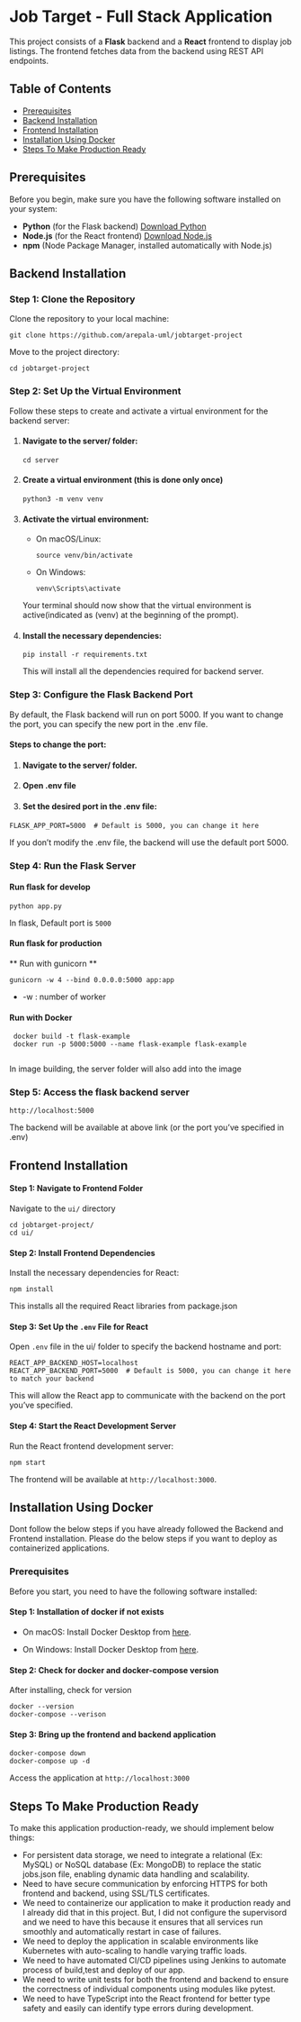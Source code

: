 # Job Target - Full Stack Application

This project consists of a **Flask** backend and a **React** frontend to display job listings. 
The frontend fetches data from the backend using REST API endpoints.


## Table of Contents

- [Prerequisites](#prerequisites)
- [Backend Installation](#backend-installation)
- [Frontend Installation](#frontend-installation)
- [Installation Using Docker](#installation-using-docker)
- [Steps To Make Production Ready](#steps-to-make-production-ready)

## Prerequisites

Before you begin, make sure you have the following software installed on your system:

- **Python** (for the Flask backend) [Download Python](https://www.python.org/downloads/)
- **Node.js** (for the React frontend) [Download Node.js](https://nodejs.org/)
- **npm** (Node Package Manager, installed automatically with Node.js)
  
## Backend Installation

### Step 1: Clone the Repository

Clone the repository to your local machine:

  ```
  git clone https://github.com/arepala-uml/jobtarget-project
  ```
Move to the project directory:
  ```
  cd jobtarget-project
  ```
### Step 2: Set Up the Virtual Environment
Follow these steps to create and activate a virtual environment for the backend server:

1. #### Navigate to the server/ folder:
    ```
    cd server
    ```
2. #### Create a virtual environment (this is done only once)
     ```
     python3 -m venv venv
     ```
3. #### Activate the virtual environment:

    * On macOS/Linux:
      ```
      source venv/bin/activate
      ```
    * On Windows:
      ```
      venv\Scripts\activate
      ```
    Your terminal should now show that the virtual environment is active(indicated as (venv) at the beginning of the prompt).

4. #### Install the necessary dependencies:
    ```
    pip install -r requirements.txt
    ```
    This will install all the dependencies required for backend server.

### Step 3: Configure the Flask Backend Port
  By default, the Flask backend will run on port 5000. If you want to change the port, you can specify the new port in the .env file.

  #### Steps to change the port:
  1. #### Navigate to the server/ folder.
  2. #### Open .env file
  3. #### Set the desired port in the .env file:

  ```
  FLASK_APP_PORT=5000  # Default is 5000, you can change it here
  ```
   If you don’t modify the .env file, the backend will use the default port 5000.

### Step 4: Run the Flask Server

  #### Run flask for develop
  ```
  python app.py
  ```
  In flask, Default port is `5000`


 #### Run flask for production

  ** Run with gunicorn **
  
  ```
  gunicorn -w 4 --bind 0.0.0.0:5000 app:app
  ```
  * -w : number of worker

  #### Run with Docker

  ```
   docker build -t flask-example
   docker run -p 5000:5000 --name flask-example flask-example 
   
  ```
  In image building, the server folder will also add into the image
    
### Step 5: Access the flask backend server
  ```
  http://localhost:5000
  ```
  The backend will be available at above link (or the port you’ve specified in .env)


## Frontend Installation

#### Step 1: Navigate to Frontend Folder
  Navigate to the `ui/` directory
  ```
  cd jobtarget-project/
  cd ui/
  ```

#### Step 2: Install Frontend Dependencies
  Install the necessary dependencies for React:
  ```
  npm install
  ```
  This installs all the required React libraries from package.json

#### Step 3: Set Up the `.env` File for React
  Open `.env` file in the ui/ folder to specify the backend hostname and port:
  ```
  REACT_APP_BACKEND_HOST=localhost
  REACT_APP_BACKEND_PORT=5000  # Default is 5000, you can change it here to match your backend
  ```
  This will allow the React app to communicate with the backend on the port you’ve specified.


#### Step 4: Start the React Development Server
Run the React frontend development server:
```
npm start
```
The frontend will be available at `http://localhost:3000`.

## Installation Using Docker

Dont follow the below steps if you have already followed the Backend and Frontend installation.
Please do the below steps if you want to deploy as containerized applications.

### Prerequisites
Before you start, you need to have the following software installed:

#### Step 1: Installation of docker if not exists
  * On macOS:
    Install Docker Desktop from [here](https://www.docker.com/products/docker-desktop).
    
  * On Windows:
    Install Docker Desktop from [here](https://www.docker.com/products/docker-desktop).
    
#### Step 2: Check for docker and docker-compose version
  After installing, check for version
  ```
  docker --version
  docker-compose --verison
  ```
#### Step 3: Bring up the frontend and backend application
  ```
  docker-compose down
  docker-compose up -d
  ```
  Access the application at `http://localhost:3000`

## Steps To Make Production Ready
  To make this application production-ready, we should implement below things:
  
  * For persistent data storage, we need to integrate a relational (Ex: MySQL) or NoSQL database (Ex: MongoDB) to replace the static jobs.json file, enabling dynamic data handling and 
    scalability.
  * Need to have secure communication by enforcing HTTPS for both frontend and backend, using SSL/TLS certificates.
  * We need to containerize our application to make it production ready and I already did that in this project. But, I did not configure the supervisord and we need to have this because 
    it ensures that all services run smoothly and automatically restart in case of failures.
  * We need to deploy the application in scalable environments like Kubernetes with auto-scaling to handle varying traffic loads.
  * We need to have automated CI/CD pipelines using Jenkins to automate process of build,test and deploy of our app.
  * We need to write unit tests for both the frontend and backend to ensure the correctness of individual components using modules like pytest.
  * We need to have TypeScript into the React frontend for better type safety and easily can identify type errors during development.
